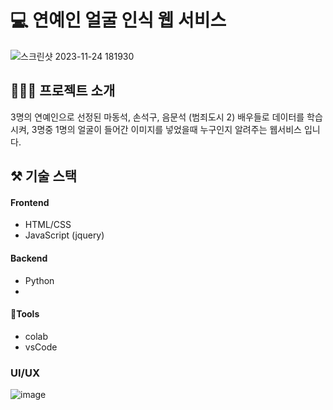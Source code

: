 # 💻  연예인 얼굴 인식 웹 서비스

![스크린샷 2023-11-24 181930](https://github.com/jisoo03010/Image_AI_module_create/assets/73218962/04fa93bc-8e1c-46df-b668-65527ae6615c)

## 👩🏻‍💻 프로젝트 소개
3명의 연예인으로 선정된 마동석, 손석구, 음문석 (범죄도시 2) 배우들로 데이터를 학습시켜,
3명중 1명의 얼굴이 들어간 이미지를 넣었을때 누구인지 알려주는 웹서비스 입니다.

## ⚒️ 기술 스택
#### Frontend
- HTML/CSS 
- JavaScript (jquery)

#### Backend
- Python
- 
#### 🔧Tools
- colab
- vsCode

### UI/UX
![image](https://github.com/jisoo03010/Image_AI_module_create/assets/73218962/66d5ac15-06f8-4d6a-b605-057bbeb16acd)
